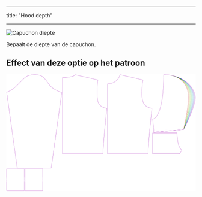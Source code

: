 - - -
title: "Hood depth"
- - -

![Capuchon diepte](./hooddepth.svg)

Bepaalt de diepte van de capuchon.

## Effect van deze optie op het patroon

![Deze afbeelding toont het effect van deze optie door meerdere varianten die een andere waarde hebben voor deze optie te vervangen](huey_hooddepth_sample.svg "Effect of this option on the pattern")
